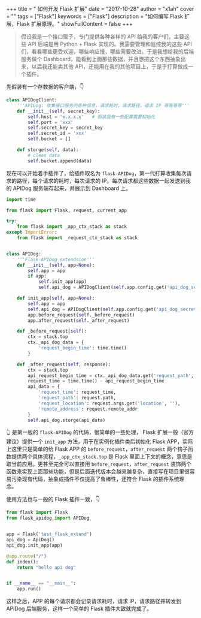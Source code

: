 +++
title = " 如何开发 Flask 扩展"
date = "2017-10-28"
author = "x1ah"
cover = ""
tags = ["Flask"]
keywords = ["Flask"]
description = "如何编写 Flask 扩展，Flask 扩展原理。"
showFullContent = false
+++


>假设我是一个接口贩子，专门提供各种各样的 API 给我的客户们，主要这些 API 后端是用 Python + Flask 实现的。我需要管理和监控我的这些 API 们，看看哪些更受欢迎，哪些响应慢，哪些需要改进，于是我想给我的后端服务做个 Dashboard，能看到上面那些数据，并且想把这个东西抽象出来，以后我还能卖其他 API，还能用在我的其他项目上，于是乎打算做成一个插件。

先假装有一个存数据的客户端，👇
```python
class APIDogClient:
    '''APIDog: 收集接口服务的各种信息，请求耗时，请求路径，请求 IP 等等等等'''
    def __init__(self, secret_key):
        self.host = 'x.x.x.x'   # 假装我有一些配置需要初始化
        self.port = 'xxx'
        self.secret_key = secret_key
        self.secret_id = 'xxx'
        self.bucket = []

    def storge(self, data):
        # clean data
        self.bucket.append(data)
```

现在可以开始着手插件了，给插件取名为 `flask-APIDog`，第一代打算收集每次请求的路径，每个请求的耗时，每次请求的 IP。每次请求都这些数据一起发送到我的 APIDog 服务端存起来，并展示到 Dashboard 上。
```python
import time

from flask import Flask, request, current_app

try:
    from flask import _app_ctx_stack as stack
except ImportError:
    from flask import _request_ctx_stack as stack


class APIDog:
    '''Flask-APIDog extendsion'''
    def __init__(self, app=None):
        self.app = app
        if app:
            self.init_app(app)
            self.api_dog = APIDogClient(self.app.config.get('api_dog_secret_key', ''))

    def init_app(self, app=None):
        self.app = app
        self.api_dog = APIDogClient(self.app.config.get('api_dog_secret_key', ''))
        app.before_request(self._before_request)
        app.after_request(self._after_request)

    def _before_request(self):
        ctx = stack.top
        ctx._api_dog_data = {
            'request_begin_time': time.time()
        }

    def _after_request(self, response):
        ctx = stack.top
        api_request_begin_time = ctx._api_dog_data.get('request_path', time.time())
        request_time = time.time() - api_request_begin_time
        api_data = {
            'request_time': request_time,
            'request_path': request.path,
            'request_location': request.args.get('location', ''),
            'remote_address': request.remote_addr
        }
        self.api_dog.storge(api_data)
```

👆 是第一版的 `flask-APIDog` 的代码，很简单的一些处理， Flask 扩展一般（官方建议）提供一个 `init_app` 方法，用于在实例化插件类后初始化 Flask APP，实际上这里只是简单的给 Flask APP 的 `before_request`，`after_request` 两个钩子函数提供两个具体流程，`_app_ctx_stack.top` 是 Flask
 里面上下文的概念，意思是取当前应用。更甚至完全可以直接用 `before_request`，`after_request` 装饰两个函数来实现上面那些功能，但是后面迭代版本会越来越复杂，直接写在项目里很容易污染现有代码，抽象成插件不仅提高了鲁棒性，还符合 Flask 的插件系统理念。


使用方法也与一般的 Flask 插件一致，👇
```python
from flask import Flask
from flask_apidog import APIDog


app = Flask('test_flask_extend')
api_dog = ApiDog()
api_dog.init_app(app)

@app.route("/")
def index():
    return "hello api dog"


if __name__ == "__main__":
    app.run()
```

这样之后，APP 的每个请求都会记录请求耗时，请求 IP，请求路径并转发到 APIDog 后端服务，这样一个简单的 Flask 插件大致就完成了。
